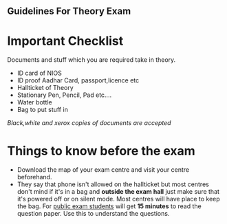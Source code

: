 Guidelines For Theory Exam
---------------------------

# Important Checklist

Documents and stuff which you are required take in theory.
- ID card of NIOS
- ID proof Aadhar Card, passport,licence etc
- Hallticket of Theory
- Stationary Pen, Pencil, Pad etc....
- Water bottle
- Bag to put stuff in

*Black,white and xerox  copies of documents are accepted*
# Things to know **before** the exam
- Download the map of your exam centre and visit your centre beforehand.
- They say that phone isn't allowed on the hallticket but most centres don't mind if it's in a bag and **outside the exam hall** just make sure that it's powered off or on silent mode. Most centres will have place to keep the bag. For [public exam
students](https://nios-students.pages.dev/wiki/Exams-Assignments#pe-public-examination) will get **15 minutes** to read the question paper. Use this to understand the questions.





